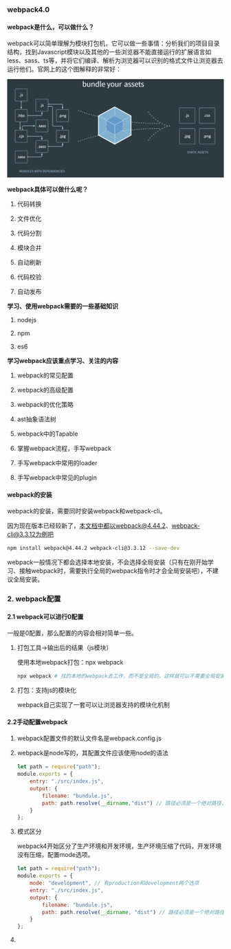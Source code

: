 ### webpack4.0

#### webpack是什么，可以做什么？

webpack可以简单理解为模块打包机，它可以做一些事情：分析我们的项目目录结构，找到Javascript模块以及其他的一些浏览器不能直接运行的扩展语言如less、sass、ts等，并将它们编译、解析为浏览器可以识别的格式文件让浏览器去运行他们。官网上的这个图解释的非常好：

![webpack可以做什么呢？](../../public/images/i101.png)

**webpack具体可以做什么呢？**

1. 代码转换

2. 文件优化

3. 代码分割

4. 模块合并

5. 自动刷新

6. 代码校验

7. 自动发布

**学习、使用webpack需要的一些基础知识**

1. nodejs

2. npm

3. es6

**学习webpack应该重点学习、关注的内容**

1. webpack的常见配置

2. webpack的高级配置

3. webpack的优化策略

4. ast抽象语法树

5. webpack中的Tapable

6. 掌握webpack流程，手写webpack

7. 手写webpack中常用的loader

8. 手写webpack中常见的plugin

#### webpack的安装

webpack的安装，需要同时安装webpack和webpack-cli。

因为现在版本已经较新了，本文档中都以webpack@4.44.2、webpack-cli@3.3.12为例吧

```bash
npm install webpack@4.44.2 webpack-cli@3.3.12 --save-dev
```

webpack一般情况下都会选择本地安装，不会选择全局安装（只有在刚开始学习、接触webpack时，需要执行全局的webpack指令时才会全局安装吧），不建议全局安装。

### 2. webpack配置

#### 2.1 webpack可以进行0配置

一般是0配置，那么配置的内容会相对简单一些。

1. 打包工具->输出后的结果（js模块）

   使用本地webpack打包：npx  webpack

   ```bash
   npx webpack # 找的本地的webpack去工作，而不是全局的，这样就可以不需要全局安装webpack了
   ```

2. 打包：支持js的模块化

   webpack自己实现了一套可以让浏览器支持的模块化机制

#### 2.2手动配置webpack

1. webpack配置文件的默认文件名是webpack.config.js

2. webpack是node写的，其配置文件应该使用node的语法

   ```javascript
   let path = require("path");
   module.exports = {
       entry: "./src/index.js",
       output: {
           filename: "bundule.js",
           path: path.resolve(__dirname,"dist") // 路径必须是一个绝对路径，可以使用node的path模块，node的内置模块，不需要安装
       }
   };
   ```

3. 模式区分

   webpack4开始区分了生产环境和开发环境，生产环境压缩了代码，开发环境没有压缩，配置mode选项。

   ```javascript
   let path = require("path");
   module.exports = {
       mode: "development", // 有production和development两个选项
       entry: "./src/index.js",
       output: {
           filename: "bundule.js",
           path: path.resolve(__dirname, "dist") // 路径必须是一个绝对路径，可以使用node的path模块，node的内置模块，不需要安装
       }
   };
   ```

   

4. 


